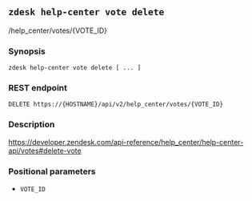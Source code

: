## `zdesk help-center vote delete`

/help_center/votes/{VOTE_ID}

### Synopsis

    zdesk help-center vote delete [ ... ]

### REST endpoint

    DELETE https://{HOSTNAME}/api/v2/help_center/votes/{VOTE_ID}

### Description

https://developer.zendesk.com/api-reference/help_center/help-center-api/votes#delete-vote

### Positional parameters

* `VOTE_ID`


